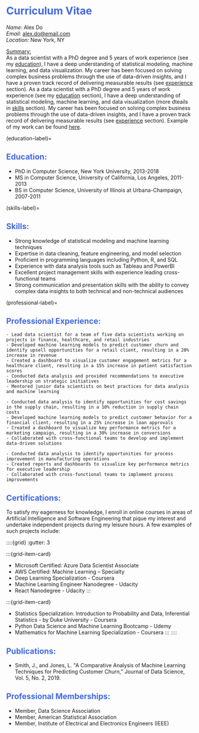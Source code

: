 # <span style="color: royalblue;">Curriculum Vitae</span>

*Name:* Alex Do<br>
*Email:* <alex.do@email.com><br>
*Location:* New York, NY<br>

<u>Summary:</u><br>
As a data scientist with a PhD degree and 5 years of work experience (see my [education](education-label)), I have a deep understanding of statistical modeling, machine learning, and data visualization. My career has been focused on solving complex business problems through the use of data-driven insights, and I have a proven track record of delivering measurable results (see [experience](professional-label) section). As a data scientist with a PhD degree and 5 years of work experience (see my [education](education-label) section), I have a deep understanding of statistical modeling, machine learning, and data visualization (more dteails in [skills](skills-label) section). My career has been focused on solving complex business problems through the use of data-driven insights, and I have a proven track record of delivering measurable results (see [experience](professional-label) section). Example of my work can be found [here](./analysis_example.ipynb).

(education-label)=
## <span style="color: royalblue;">Education:</span>

- PhD in Computer Science, New York University, 2013-2018
- MS in Computer Science, University of California, Los Angeles, 2011-2013
- BS in Computer Science, University of Illinois at Urbana-Champaign, 2007-2011

(skills-label)=
## <span style="color: royalblue;">Skills:</span>

- Strong knowledge of statistical modeling and machine learning techniques
- Expertise in data cleaning, feature engineering, and model selection
- Proficient in programming languages including Python, R, and SQL
- Experience with data analysis tools such as Tableau and PowerBI
- Excellent project management skills with experience leading cross-functional teams
- Strong communication and presentation skills with the ability to convey complex data insights to both technical and non-technical audiences

(professional-label)=
## <span style="color: royalblue;">Professional Experience:</span>

```{dropdown} **Data Scientist, ABC Corporation, New York, NY, 2018-present**
- Lead data scientist for a team of five data scientists working on projects in finance, healthcare, and retail industries
- Developed machine learning models to predict customer churn and identify upsell opportunities for a retail client, resulting in a 20% increase in revenue
- Created a dashboard to visualize customer engagement metrics for a healthcare client, resulting in a 15% increase in patient satisfaction scores
- Conducted data analysis and provided recommendations to executive leadership on strategic initiatives
- Mentored junior data scientists on best practices for data analysis and machine learning
```

```{dropdown} **Data Scientist, XYZ Corporation, Los Angeles, CA, 2016-2018**
- Conducted data analysis to identify opportunities for cost savings in the supply chain, resulting in a 10% reduction in supply chain costs
- Developed machine learning models to predict customer behavior for a financial client, resulting in a 25% increase in loan approvals
- Created a dashboard to visualize key performance metrics for a marketing campaign, resulting in a 30% increase in conversions
- Collaborated with cross-functional teams to develop and implement data-driven solutions
```

```{dropdown} **Data Analyst, DEF Corporation, Urbana-Champaign, IL, 2011-2016**
- Conducted data analysis to identify opportunities for process improvement in manufacturing operations
- Created reports and dashboards to visualize key performance metrics for executive leadership
- Collaborated with cross-functional teams to implement process improvements
```

## <span style="color: royalblue;">Certifications:</span>

To satisfy my eagerness for knowledge, I enroll in online courses in areas of Artificial Intelligence and Software Engineering that pique my interest and undertake independent projects during my leisure hours. A few examples of such projects include:

::::{grid}
:gutter: 3

:::{grid-item-card}
- Microsoft Certified: Azure Data Scientist Associate
- AWS Certified: Machine Learning – Specialty
- Deep Learning Specialization - Coursera
- Machine Learning Engineer Nanodegree - Udacity
- React Nanodegree - Udacity
:::

:::{grid-item-card}
- Statistics Specialization: Introduction to Probability and Data, Inferential Statistics - by Duke University - Coursera
- Python Data Science and Machine Learning Bootcamp - Udemy
- Mathematics for Machine Learning Specialization - Coursera
:::
::::

## <span style="color: royalblue;">Publications:</span>
- Smith, J., and Jones, L. "A Comparative Analysis of Machine Learning Techniques for Predicting Customer Churn," Journal of Data Science, Vol. 5, No. 2, 2019.

## <span style="color: royalblue;">Professional Memberships:</span>
- Member, Data Science Association
- Member, American Statistical Association
- Member, Institute of Electrical and Electronics Engineers (IEEE)
